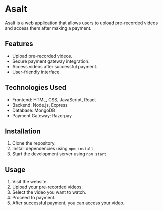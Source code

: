 # Asalt

Asalt is a web application that allows users to upload pre-recorded videos and access them after making a payment.

## Features

- Upload pre-recorded videos.
- Secure payment gateway integration.
- Access videos after successful payment.
- User-friendly interface.

## Technologies Used

- Frontend: HTML, CSS, JavaScript, React
- Backend: Node.js, Express
- Database: MongoDB
- Payment Gateway: Razorpay

## Installation

1. Clone the repository.
2. Install dependencies using `npm install`.
3. Start the development server using `npm start`.

## Usage

1. Visit the website.
2. Upload your pre-recorded videos.
3. Select the video you want to watch.
4. Proceed to payment.
5. After successful payment, you can access your video.




